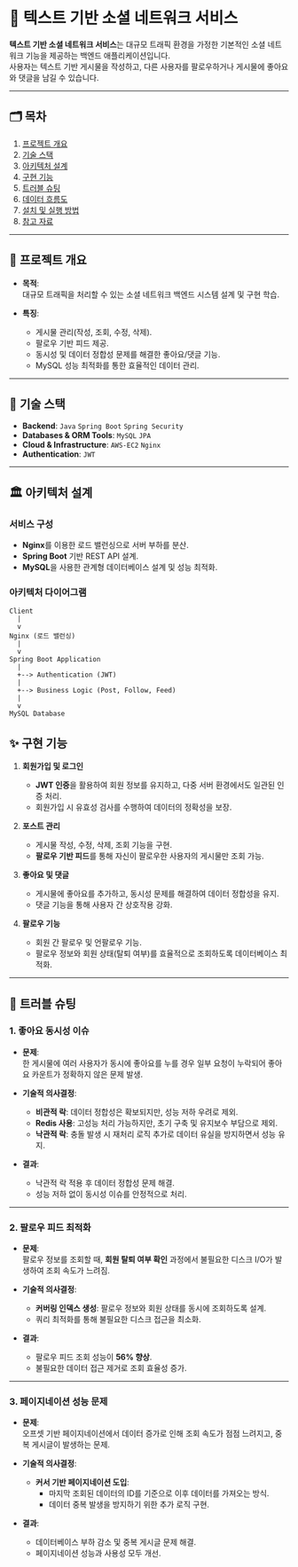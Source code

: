 # 📘 텍스트 기반 소셜 네트워크 서비스

**텍스트 기반 소셜 네트워크 서비스**는 대규모 트래픽 환경을 가정한 기본적인 소셜 네트워크 기능을 제공하는 백엔드 애플리케이션입니다.  
사용자는 텍스트 기반 게시물을 작성하고, 다른 사용자를 팔로우하거나 게시물에 좋아요와 댓글을 남길 수 있습니다.

---

## 🗂 목차

1. [프로젝트 개요](#프로젝트-개요)
2. [기술 스택](#기술-스택)
3. [아키텍처 설계](#아키텍처-설계)
4. [구현 기능](#구현-기능)
5. [트러블 슈팅](#트러블-슈팅)
6. [데이터 흐름도](#데이터-흐름도)
7. [설치 및 실행 방법](#설치-및-실행-방법)
8. [참고 자료](#참고-자료)

---

## 📌 프로젝트 개요

- **목적**:  
  대규모 트래픽을 처리할 수 있는 소셜 네트워크 백엔드 시스템 설계 및 구현 학습.  

- **특징**:  
  - 게시물 관리(작성, 조회, 수정, 삭제).  
  - 팔로우 기반 피드 제공.  
  - 동시성 및 데이터 정합성 문제를 해결한 좋아요/댓글 기능.  
  - MySQL 성능 최적화를 통한 효율적인 데이터 관리.

---

## 🔧 기술 스택

- **Backend**: `Java` `Spring Boot` `Spring Security`  
- **Databases & ORM Tools**: `MySQL` `JPA`  
- **Cloud & Infrastructure**: `AWS-EC2` `Nginx`  
- **Authentication**: `JWT`

---

## 🏛 아키텍처 설계

### 서비스 구성

- **Nginx**를 이용한 로드 밸런싱으로 서버 부하를 분산.  
- **Spring Boot** 기반 REST API 설계.  
- **MySQL**을 사용한 관계형 데이터베이스 설계 및 성능 최적화.  

### 아키텍처 다이어그램

```plaintext
Client
  |
  v
Nginx (로드 밸런싱)
  |
  v
Spring Boot Application
  |
  +--> Authentication (JWT)
  |
  +--> Business Logic (Post, Follow, Feed)
  |
  v
MySQL Database
```

## ✨ 구현 기능

1. **회원가입 및 로그인**
   - **JWT 인증**을 활용하여 회원 정보를 유지하고, 다중 서버 환경에서도 일관된 인증 처리.  
   - 회원가입 시 유효성 검사를 수행하여 데이터의 정확성을 보장.  

2. **포스트 관리**
   - 게시물 작성, 수정, 삭제, 조회 기능을 구현.  
   - **팔로우 기반 피드**를 통해 자신이 팔로우한 사용자의 게시물만 조회 가능.  

3. **좋아요 및 댓글**
   - 게시물에 좋아요를 추가하고, 동시성 문제를 해결하여 데이터 정합성을 유지.  
   - 댓글 기능을 통해 사용자 간 상호작용 강화.  

4. **팔로우 기능**
   - 회원 간 팔로우 및 언팔로우 기능.  
   - 팔로우 정보와 회원 상태(탈퇴 여부)를 효율적으로 조회하도록 데이터베이스 최적화.  

---

## 🚀 트러블 슈팅

### 1. 좋아요 동시성 이슈

- **문제**:  
  한 게시물에 여러 사용자가 동시에 좋아요를 누를 경우 일부 요청이 누락되어 좋아요 카운트가 정확하지 않은 문제 발생.  

- **기술적 의사결정**:  
  - **비관적 락**: 데이터 정합성은 확보되지만, 성능 저하 우려로 제외.  
  - **Redis 사용**: 고성능 처리 가능하지만, 초기 구축 및 유지보수 부담으로 제외.  
  - **낙관적 락**: 충돌 발생 시 재처리 로직 추가로 데이터 유실을 방지하면서 성능 유지.  

- **결과**:  
  - 낙관적 락 적용 후 데이터 정합성 문제 해결.  
  - 성능 저하 없이 동시성 이슈를 안정적으로 처리.  

---

### 2. 팔로우 피드 최적화

- **문제**:  
  팔로우 정보를 조회할 때, **회원 탈퇴 여부 확인** 과정에서 불필요한 디스크 I/O가 발생하여 조회 속도가 느려짐.  

- **기술적 의사결정**:  
  - **커버링 인덱스 생성**: 팔로우 정보와 회원 상태를 동시에 조회하도록 설계.  
  - 쿼리 최적화를 통해 불필요한 디스크 접근을 최소화.  

- **결과**:  
  - 팔로우 피드 조회 성능이 **56% 향상**.  
  - 불필요한 데이터 접근 제거로 조회 효율성 증가.  

---

### 3. 페이지네이션 성능 문제

- **문제**:  
  오프셋 기반 페이지네이션에서 데이터 증가로 인해 조회 속도가 점점 느려지고, 중복 게시글이 발생하는 문제.  

- **기술적 의사결정**:  
  - **커서 기반 페이지네이션 도입**:  
    - 마지막 조회된 데이터의 ID를 기준으로 이후 데이터를 가져오는 방식.  
    - 데이터 중복 발생을 방지하기 위한 추가 로직 구현.  

- **결과**:  
  - 데이터베이스 부하 감소 및 중복 게시글 문제 해결.  
  - 페이지네이션 성능과 사용성 모두 개선.  


